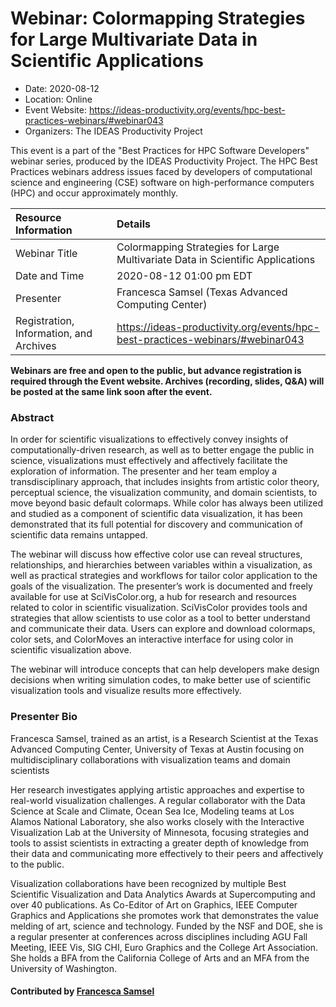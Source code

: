 # Webinar: Colormapping Strategies for Large Multivariate Data in Scientific Applications

- Date: 2020-08-12
- Location: Online
- Event Website: https://ideas-productivity.org/events/hpc-best-practices-webinars/#webinar043
- Organizers: The IDEAS Productivity Project
			   
This event is a part of the "Best Practices for HPC Software
Developers" webinar series, produced by the IDEAS Productivity
Project. The HPC Best Practices webinars address issues faced by
developers of computational science and engineering (CSE) software on
high-performance computers (HPC) and occur approximately monthly.

Resource Information | Details
:--- | :---			   
Webinar Title | Colormapping Strategies for Large Multivariate Data in Scientific Applications
Date and Time | 2020-08-12 01:00 pm EDT
Presenter | Francesca Samsel (Texas Advanced Computing Center)
Registration, Information, and Archives | 	<https://ideas-productivity.org/events/hpc-best-practices-webinars/#webinar043>	   

**Webinars are free and open to the public, but advance registration is required through the Event website. Archives (recording, slides, Q&A) will be posted at the same link soon after the event.**

### Abstract
<p>In order for scientific visualizations to effectively convey insights of computationally-driven research, as well as to better engage the public in science, visualizations must effectively and affectively facilitate the exploration of information. The presenter and her team employ a transdisciplinary approach, that includes insights from artistic color theory, perceptual science, the visualization community, and domain scientists, to move beyond basic default colormaps. While color has always been utilized and studied as a component of scientific data visualization, it has been demonstrated that its full potential for discovery and communication of scientific data remains untapped.</p>

<p>The webinar will discuss how effective color use can reveal structures, relationships, and hierarchies between variables within a visualization, as well as practical strategies and workflows for tailor color application to the goals of the visualization. The presenter’s work is documented and freely available for use at SciVisColor.org, a hub for research and resources related to color in scientific visualization. SciVisColor provides tools and strategies that allow scientists to use color as a tool to better understand and communicate their data. Users can explore and download colormaps, color sets, and ColorMoves an interactive interface for using color in scientific visualization above.</p>

<p>The webinar will introduce concepts that can help developers make design decisions when writing simulation codes, to make better use of scientific visualization tools and visualize results more effectively.</p>



### Presenter Bio
<p>Francesca Samsel, trained as an artist, is a Research Scientist at the Texas Advanced Computing Center, University of Texas at Austin focusing on multidisciplinary collaborations with visualization teams and domain scientists</p>

<p>Her research investigates applying artistic approaches and expertise to real-world visualization challenges. A regular collaborator with the Data Science at Scale and Climate, Ocean Sea Ice, Modeling teams at Los Alamos National Laboratory, she also works closely with the Interactive Visualization Lab at the University of Minnesota, focusing strategies and tools to assist scientists in extracting a greater depth of knowledge from their data and communicating more effectively to their peers and affectively to the public.</p>

<p>Visualization collaborations have been recognized by multiple Best Scientific Visualization and Data Analytics Awards at Supercomputing and over 40 publications. As Co-Editor of Art on Graphics, IEEE Computer Graphics and Applications she promotes work that demonstrates the value melding of art, science and technology. Funded by the NSF and DOE, she is a regular presenter at conferences across disciplines including AGU Fall Meeting, IEEE Vis, SIG CHI, Euro Graphics and the College Art Association. She holds a BFA from the California College of Arts and an MFA from the University of Washington.</p>

    

#### Contributed by [Francesca Samsel](https://github.com/figs512 "Francesca Samsel GitHub profile")

<!---
Publish: yes
Categories: skills
Topics: online learning
Level: 2
Prerequisites: default
Aggregate: none
--->
